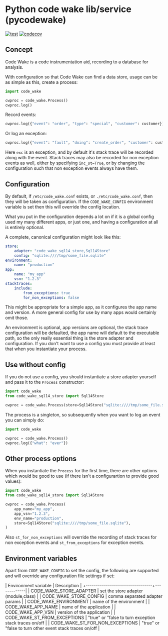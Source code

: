 # Python code wake lib/service (pycodewake)

[![test](https://github.com/mwri/pycodewake/actions/workflows/test.yml/badge.svg)](https://github.com/mwri/pycodewake/actions/workflows/test.yml)
[![codecov](https://codecov.io/gh/mwri/pycodewake/branch/main/graph/badge.svg)](https://codecov.io/gh/mwri/pycodewake)

## Concept

Code Wake is a code instrumentation aid, recording to a database for analysis.

With configuration so that Code Wake can find a data store, usage can be as
simple as this, create a process:

```python
import code_wake

cwproc = code_wake.Process()
cwproc.log()
```

Record events:

```python
cwproc.log({"event": "order", "type": "special", "customer": customer})
```

Or log an exception:

```python
cwproc.log({"event": "fault", "doing": "create_order", "customer": customer}, exc)
```

Here `exc` is an exception, and by default it's stack trace will be recorded along with
the event. Stack traces may also be recorded for non exception events as well, either
by specifying `inc_st=True`, or by changing the configuration such that non exception
events always have them.

## Configuration

By default, if `/etc/code_wake.conf` exists, or `./etc/code_wake.conf`, then they will
be taken as configuration. If the `CODE_WAKE_CONFIG` environment variable is set then
this will override the config location.

What you put in the configuration depends a lot on if it is a global config used my many
different apps, or just one, and having a configuration at all is entirely optional.

A complete, canonical configuration might look like this:

```yaml
store:
    adapter: "code_wake_sql14_store,Sql14Store"
    config: "sqlite:////tmp/some_file.sqlite"
environment:
    name: "production"
app:
    name: "my_app"
    vsn: "1.2.3"
stacktraces:
    include:
        from_exceptions: true
        for_non_exceptions: false
```

This might be appropriate for a simple app, as it configures the app name and version.
A more general config for use by many apps would certainly omit those.

An environment is optional, app versions are optional, the stack trace configuration
will be defaulted, the app name will default to the executable path, so the only really
essential thing is the store adapter and configuration. If you don't want to use a config
you must provide at least that when you instantiate your process.

## Use without config

If you do not use a config, you should instantiate a store adapter yourself and pass
it to the `Process` constructor:

```python
import code_wake
from code_wake_sql14_store import Sql14Store

cwproc = code_wake.Process(store=Sql14Store("sqlite:////tmp/some_file.sqlite"))
```

The process is a singleton, so subsequently when you want to log an event you can
simply do:

```python
import code_wake

cwproc = code_wake.Process()
cwproc.log({"what": "ever"})
```

## Other process options

When you instantiate the `Process` for the first time, there are other options which
would be good to use (if there isn't a configurartion to provide good values):

```python
import code_wake
from code_wake_sql14_store import Sql14Store

cwproc = code_wake.Process(
    app_name="my_app",
    app_vsn="1.2.3",
    env_name="production",
    store=Sql14Store("sqlite:////tmp/some_file.sqlite"),
)
```


Also `st_for_non_exceptions` will override the recording of stack traces for non exception
events and `st_from_exceptions` for exception events.

## Environment variables

Apart from `CODE_WAKE_CONFIG` to set the config, the following are supported
and will override any configuration file settings if set:

| Environment variable            | Description |
+---------------------------------+-------------|
| CODE_WAKE_STORE_ADAPTER         | set the store adapter (module,class) |
| CODE_WAKE_STORE_CONFIG          | comma separated adapter params |
| CODE_WAKE_ENVIRONMENT           | name of the environment |
| CODE_WAKE_APP_NAME              | name of the application |
| CODE_WAKE_APP_VSN               | version of the application |
| CODE_WAKE_ST_FROM_EXCEPTIONS    | "true" or "false to turn exception stack traces on/off |
| CODE_WAKE_ST_FOR_NON_EXCEPTIONS | "true" or "false to turn other event stack traces on/off |
